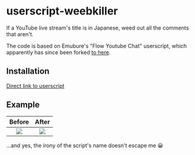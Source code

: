 # userscript-weebkiller

If a YouTube live stream's title is in Japanese, weed out all the comments that aren't.

The code is based on Emubure's "Flow Youtube Chat" userscript, which apparently has since been forked [to here](https://github.com/gepz/userscript/tree/main/packages/flow-youtube-chat).

## Installation
[Direct link to userscript](https://github.com/Rainyan/userscript-weebkiller/raw/main/weebkiller.user.js)

## Example

Before                     |  After
:-------------------------:|:-------------------------:
![](https://user-images.githubusercontent.com/6595066/173186270-a636f228-0ed8-4b9d-a981-fd5e1263650b.png)  |  ![](https://user-images.githubusercontent.com/6595066/173186274-562fd475-255e-4cc0-8adc-f141b3aa9b96.png)

...and yes, the irony of the script's name doesn't escape me 😀
